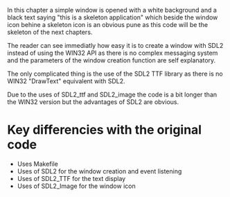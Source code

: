 In this chapter a simple window is opened with a white background and a black
text saying "this is a skeleton application" which beside the window icon behine
a skeleton icon is an obvious pune as this code will be the skeleton of the
next chapters.

The reader can see immediatly how easy it is to create a window with SDL2
instead of using the WIN32 API as there is no complex messaging system and
the parameters of the window creation function are self explanatory.

The only complicated thing is the use of the SDL2 TTF library as there is no
WIN32 "DrawText" equivalent with SDL2.

Due to the uses of SDL2_ttf and SDL2_image the code is a bit longer than the WIN32 version
but the advantages of SDL2 are obvious.


# Key differencies with the original code

* Uses Makefile
* Uses of SDL2 for the window creation and event listening
* Uses of SDL2_TTF for the text display
* Uses of SDL2_Image for the window icon
